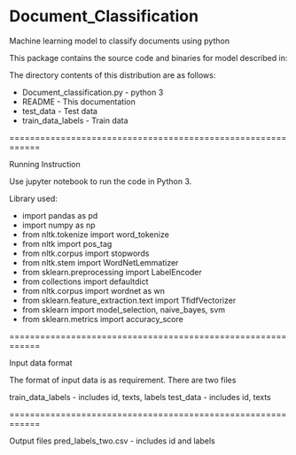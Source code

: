# Document_Classification
Machine learning model to classify documents using python


This package contains the  source code and binaries for 
model described in:

The directory contents of this distribution are as follows:

* Document_classification.py        - python 3
* README          		          - This documentation
* test_data   			          - Test data
* train_data_labels		          - Train data

============================================================

Running Instruction

Use jupyter notebook to run the code in Python 3.

Library used: 
* import pandas as pd
* import numpy as np
* from nltk.tokenize import word_tokenize
* from nltk import pos_tag
* from nltk.corpus import stopwords
* from nltk.stem import WordNetLemmatizer
* from sklearn.preprocessing import LabelEncoder
* from collections import defaultdict
* from nltk.corpus import wordnet as wn
* from sklearn.feature_extraction.text import TfidfVectorizer
* from sklearn import model_selection, naive_bayes, svm
* from sklearn.metrics import accuracy_score

============================================================

Input data format

The format of input data is as requirement. There are two files

train_data_labels          - includes id, texts, labels
test_data                 - includes id, texts

============================================================

Output files
pred_labels_two.csv            - includes id and labels
